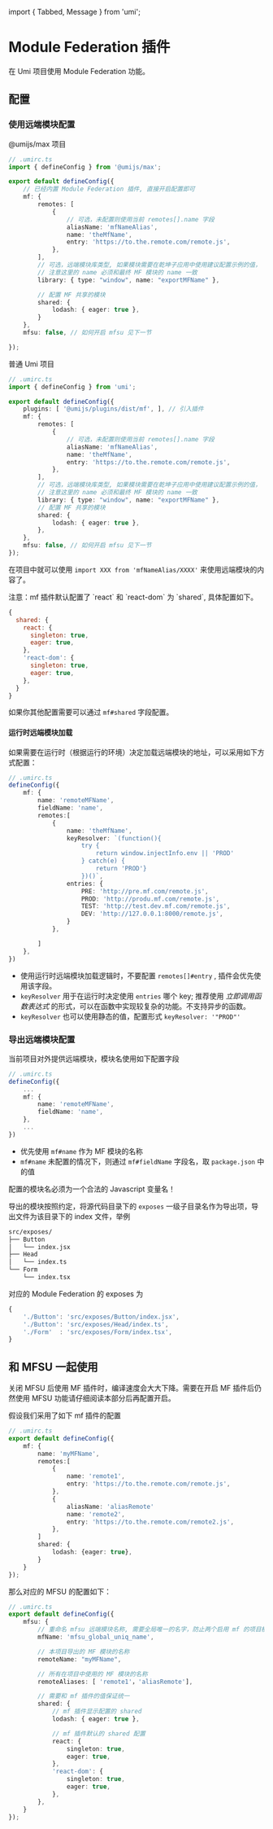 import { Tabbed, Message } from 'umi';

# Module Federation 插件

在 Umi 项目使用 Module Federation 功能。

## 配置

### 使用远端模块配置

<Tabbed>

@umijs/max 项目

```ts
// .umirc.ts
import { defineConfig } from '@umijs/max';

export default defineConfig({
    // 已经内置 Module Federation 插件, 直接开启配置即可
    mf: {
        remotes: [
            {
                // 可选，未配置则使用当前 remotes[].name 字段
                aliasName: 'mfNameAlias', 
                name: 'theMfName',
                entry: 'https://to.the.remote.com/remote.js',
            },
        ],
        // 可选，远端模块库类型, 如果模块需要在乾坤子应用中使用建议配置示例的值，
        // 注意这里的 name 必须和最终 MF 模块的 name 一致
        library: { type: "window", name: "exportMFName" },

        // 配置 MF 共享的模块
        shared: {
            lodash: { eager: true }, 
        }
    },
    mfsu: false, // 如何开启 mfsu 见下一节

});
```

普通 Umi 项目

```ts
// .umirc.ts
import { defineConfig } from 'umi';

export default defineConfig({
    plugins: [ '@umijs/plugins/dist/mf', ], // 引入插件
    mf: {
        remotes: [
            {
                // 可选，未配置则使用当前 remotes[].name 字段
                aliasName: 'mfNameAlias', 
                name: 'theMfName',
                entry: 'https://to.the.remote.com/remote.js',
            },
        ],
        // 可选，远端模块库类型, 如果模块需要在乾坤子应用中使用建议配置示例的值，
        // 注意这里的 name 必须和最终 MF 模块的 name 一致
        library: { type: "window", name: "exportMFName" },
        // 配置 MF 共享的模块
        shared: {
            lodash: { eager: true }, 
        },
    },
    mfsu: false, // 如何开启 mfsu 见下一节
});
```
</Tabbed>

在项目中就可以使用 `import XXX from 'mfNameAlias/XXXX'` 来使用远端模块的内容了。


<Message emoji="🚨">
注意：mf 插件默认配置了 `react` 和 `react-dom` 为 `shared`, 具体配置如下。
</Message>

```js
{
  shared: {
    react: {
      singleton: true,
      eager: true,
    },
    'react-dom': {
      singleton: true,
      eager: true,
    },
  }
}
```

如果你其他配置需要可以通过 `mf#shared` 字段配置。


#### 运行时远端模块加载

如果需要在运行时（根据运行的环境）决定加载远端模块的地址，可以采用如下方式配置：

```ts
// .umirc.ts
defineConfig({
    mf: {
        name: 'remoteMFName',
        fieldName: 'name',
        remotes:[
            {
                name: 'theMfName',
                keyResolver: `(function(){ 
                    try { 
                        return window.injectInfo.env || 'PROD'
                    } catch(e) { 
                        return 'PROD'} 
                    })()`,
                entries: {
                    PRE: 'http://pre.mf.com/remote.js',
                    PROD: 'http://produ.mf.com/remote.js',
                    TEST: 'http://test.dev.mf.com/remote.js',
                    DEV: 'http://127.0.0.1:8000/remote.js',
                }
            },

        ]
    },
})
```

- 使用运行时远端模块加载逻辑时，不要配置 `remotes[]#entry` , 插件会优先使用该字段。
- `keyResolver` 用于在运行时决定使用 `entries` 哪个 key; 推荐使用 *立即调用函数表达式* 的形式，可以在函数中实现较复杂的功能。不支持异步的函数。
- `keyResolver` 也可以使用静态的值，配置形式 ` keyResolver: '"PROD"' `


### 导出远端模块配置

当前项目对外提供远端模块，模块名使用如下配置字段

```ts
// .umirc.ts
defineConfig({
    ...
    mf: {
        name: 'remoteMFName',
        fieldName: 'name',
    },
    ...
})
```

- 优先使用 `mf#name` 作为 MF 模块的名称
- `mf#name` 未配置的情况下，则通过 `mf#fieldName` 字段名，取 `package.json` 中的值

<Message emoji="🚨">
配置的模块名必须为一个合法的 Javascript 变量名！
</Message>

导出的模块按照约定，将源代码目录下的 `exposes` 一级子目录名作为导出项，导出文件为该目录下的 index 文件，举例

```txt
src/exposes/
├── Button
│   └── index.jsx
├── Head
│   └── index.ts
└── Form
    └── index.tsx
```

对应的 Module Federation 的 exposes 为

```js
{
    './Button': 'src/exposes/Button/index.jsx',
    './Button': 'src/exposes/Head/index.ts',
    './Form'  : 'src/exposes/Form/index.tsx',
}
```

## 和 MFSU 一起使用

关闭 MFSU 后使用 MF 插件时，编译速度会大大下降。需要在开启 MF 插件后仍然使用 MFSU 功能请仔细阅读本部分后再配置开启。

假设我们采用了如下 mf 插件的配置
```ts
// .umirc.ts
export default defineConfig({
    mf: {
        name: 'myMFName',
        remotes:[
            {
                name: 'remote1',
                entry: 'https://to.the.remote.com/remote.js',
            }, 
            {
                aliasName: 'aliasRemote'
                name: 'remote2',
                entry: 'https://to.the.remote.com/remote2.js',
            },      
        ]
        shared: {
            lodash: {eager: true}, 
        }
    }
});
```

那么对应的 MFSU 的配置如下：

```ts
// .umirc.ts
export default defineConfig({
    mfsu: {
        // 重命名 mfsu 远端模块名称, 需要全局唯一的名字，防止两个启用 mf 的项目模块名冲突
        mfName: 'mfsu_global_uniq_name',

        // 本项目导出的 MF 模块的名称
        remoteName: "myMFName",

        // 所有在项目中使用的 MF 模块的名称 
        remoteAliases: [ 'remote1'，'aliasRemote'],

        // 需要和 mf 插件的值保证统一
        shared: {
            // mf 插件显示配置的 shared
            lodash: { eager: true }, 

            // mf 插件默认的 shared 配置
            react: {
                singleton: true,
                eager: true,
            },
            'react-dom': {
                singleton: true,
                eager: true,
            }, 
        },
    }
});
```
